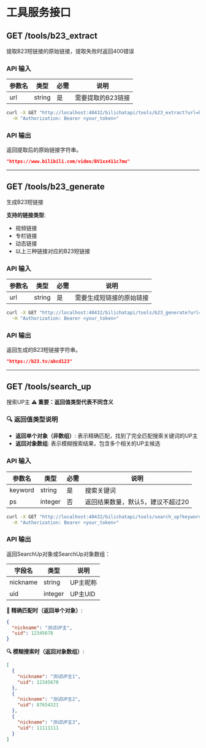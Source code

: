 # 工具服务接口

## GET /tools/b23_extract

提取B23短链接的原始链接，提取失败时返回400错误

### API 输入

| 参数名 | 类型   | 必需 | 说明              |
| ------ | ------ | ---- | ----------------- |
| url    | string | 是   | 需要提取的B23链接 |

```bash
curl -X GET "http://localhost:40432/bilichatapi/tools/b23_extract?url=https://b23.tv/abcd123" \
  -H "Authorization: Bearer <your_token>"
```

### API 输出

返回提取后的原始链接字符串。

```json
"https://www.bilibili.com/video/BV1xx411c7mu"
```

---

## GET /tools/b23_generate

生成B23短链接

**支持的链接类型**:
- 视频链接
- 专栏链接
- 动态链接
- 以上三种链接对应的B23短链接

### API 输入

| 参数名 | 类型   | 必需 | 说明                     |
| ------ | ------ | ---- | ------------------------ |
| url    | string | 是   | 需要生成短链接的原始链接 |

```bash
curl -X GET "http://localhost:40432/bilichatapi/tools/b23_generate?url=https://www.bilibili.com/video/BV1xx411c7mu" \
  -H "Authorization: Bearer <your_token>"
```

### API 输出

返回生成的B23短链接字符串。

```json
"https://b23.tv/abcd123"
```

---

## GET /tools/search_up

搜索UP主 **⚠️ 重要：返回值类型代表不同含义**

### 🔍 返回值类型说明

- **返回单个对象（非数组）**: 表示精确匹配，找到了完全匹配搜索关键词的UP主
- **返回对象数组**: 表示模糊搜索结果，包含多个相关的UP主候选

### API 输入

| 参数名  | 类型    | 必需 | 说明                |
| ------- | ------- | ---- | ------------------- |
| keyword | string  | 是   | 搜索关键词          |
| ps      | integer | 否   | 返回结果数量，默认5，建议不超过20 |

```bash
curl -X GET "http://localhost:40432/bilichatapi/tools/search_up?keyword=测试UP主&ps=3" \
  -H "Authorization: Bearer <your_token>"
```

### API 输出

返回SearchUp对象或SearchUp对象数组：

| 字段名   | 类型    | 说明     |
| -------- | ------- | -------- |
| nickname | string  | UP主昵称 |
| uid      | integer | UP主UID  |

**🎯 精确匹配时（返回单个对象）**:
```json
{
  "nickname": "测试UP主",
  "uid": 12345678
}
```

**🔍 模糊搜索时（返回对象数组）**:
```json
[
  {
    "nickname": "测试UP主1",
    "uid": 12345678
  },
  {
    "nickname": "测试UP主2",
    "uid": 87654321
  },
  {
    "nickname": "测试UP主3",
    "uid": 11111111
  }
]
```
